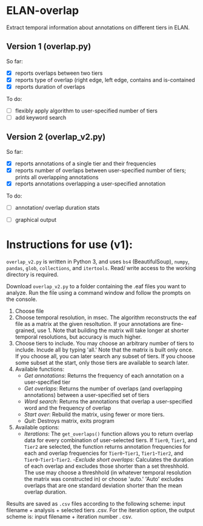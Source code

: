 # ELAN-overlap
Extract temporal information about annotations on different tiers in ELAN. 

## Version 1 (overlap.py)
So far:
  - [x] reports overlaps between two tiers
  - [x] reports type of overlap (right edge, left edge, contains and is-contained
  - [x] reports duration of overlaps
  
To do:
  - [ ] flexibly apply algorithm to user-specified number of tiers
  - [ ] add keyword search
  
## Version 2 (overlap_v2.py)
So far:
  - [x] reports annotations of a single tier and their frequencies
  - [x] reports number of overlaps between user-specified number of tiers; prints all overlapping annotations
  - [x] reports annotations overlapping a user-specified annotation

To do:
  - [ ] annotation/ overlap duration stats
  - [ ] graphical output


# Instructions for use (v1):
`overlap_v2.py` is written in Python 3, and uses `bs4` (BeautifulSoup), `numpy`, `pandas`, `glob`, `collections`, and `itertools`. Read/ write access to the working directory is required. 

Download `overlap_v2.py` to a folder containing the .eaf files you want to analyze. Run the file using a command window and follow the prompts on the console. 

1. Choose file 
2. Choose temporal resolution, in msec. The algorithm reconstructs the eaf file as a matrix at the given resoltution. If your annotations are fine-grained, use 1. Note that building the matrix will take longer at shorter temporal resolutions, but accuracy is much higher. 
3. Choose tiers to include. You may choose an arbitrary number of tiers to include. Incude all by typing 'all.' Note that the matrix is built only once. If you choose all, you can later search any subset of tiers. If you choose some subset at the start, only those tiers are available to search later.
4. Available functions:
   - *Get annotations*: Returns the frequency of each annotation on a user-specified tier
   - *Get overlaps*: Returns the number of overlaps (and overlapping annotations) between a user-specified set of tiers
   - *Word search*: Returns the annotations that overlap a user-specified word and the frequency of overlap
   - *Start over*: Rebuild the matrix, using fewer or more tiers.
   - *Quit*: Destroys matrix, exits program
5. Available options:
   - *Iterations*: The `get_overlaps()` function allows you to return overlap data for every combination of user-selected tiers. If `Tier0`, `Tier1`, and `Tier2` are selected, the function returns annotation frequencies for each and overlap frequencies for `Tier0`-`Tier1`, `Tier1`-`Tier2`, and `Tier0`-`Tier1`-`Tier2`.
   -*Exclude short overlaps*: Calculates the duration of each overlap and excludes those shorter than a set threshhold. The use may choose a threshhold (in whatever temporal resolution the matrix was constructed in) or choose 'auto.' 'Auto' excludes overlaps that are one standard deviation shorter than the mean overlap duration. 
   
Results are saved as `.csv` files according to the following scheme: input filename + analysis + selected tiers .csv. For the iteration option, the output scheme is: input filename + iteration number . csv. 
